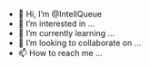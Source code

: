 - 👋 Hi, I’m @IntellQueue
- 👀 I’m interested in ...
- 🌱 I’m currently learning ...
- 💞️ I’m looking to collaborate on ...
- 📫 How to reach me ...

<!---
IntellQueue/IntellQueue is a ✨ special ✨ repository because its `README.md` (this file) appears on your GitHub profile.
You can click the Preview link to take a look at your changes.
--->
